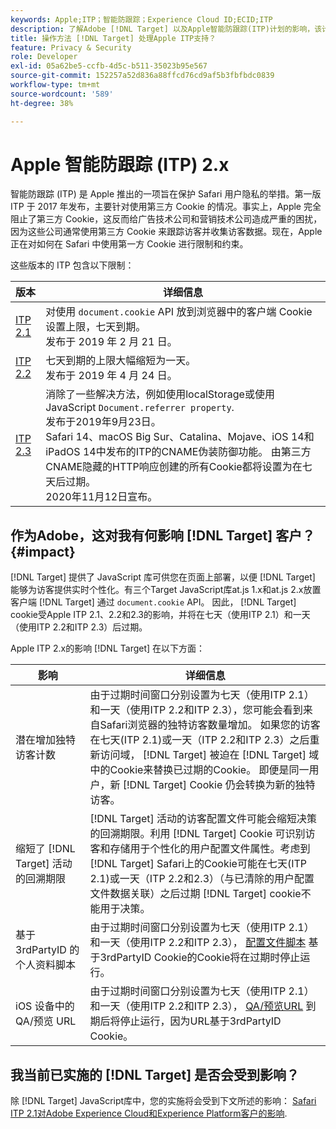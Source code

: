 ```yaml
---
keywords: Apple;ITP；智能防跟踪；Experience Cloud ID;ECID;ITP
description: 了解Adobe [!DNL Target] 以及Apple智能防跟踪(ITP)计划的影响，该计划旨在保护Safari用户的隐私。
title: 操作方法 [!DNL Target] 处理Apple ITP支持？
feature: Privacy & Security
role: Developer
exl-id: 05a62be5-ccfb-4d5c-b511-35023b95e567
source-git-commit: 152257a52d836a88ffcd76cd9af5b3fbfbdc0839
workflow-type: tm+mt
source-wordcount: '589'
ht-degree: 38%

---
```


# Apple 智能防跟踪 (ITP) 2.x

智能防跟踪 (ITP) 是 Apple 推出的一项旨在保护 Safari 用户隐私的举措。第一版 ITP 于 2017 年发布，主要针对使用第三方 Cookie 的情况。事实上，Apple 完全阻止了第三方 Cookie，这反而给广告技术公司和营销技术公司造成严重的困扰，因为这些公司通常使用第三方 Cookie 来跟踪访客并收集访客数据。现在，Apple 正在对如何在 Safari 中使用第一方 Cookie 进行限制和约束。

这些版本的 ITP 包含以下限制：

| 版本 | 详细信息 |
| --- | --- |
| [ITP 2.1](https://webkit.org/blog/8613/intelligent-tracking-prevention-2-1/) | 对使用 `document.cookie` API 放到浏览器中的客户端 Cookie 设置上限，七天到期。<br>发布于 2019 年 2 月 21 日。 |
| [ITP 2.2](https://webkit.org/blog/8828/intelligent-tracking-prevention-2-2/) | 七天到期的上限大幅缩短为一天。<br>发布于 2019 年 4 月 24 日。 |
| [ITP 2.3](https://webkit.org/blog/9521/intelligent-tracking-prevention-2-3/) | 消除了一些解决方法，例如使用localStorage或使用JavaScript `Document.referrer property`.<br>发布于2019年9月23日。<br>Safari 14、macOS Big Sur、Catalina、Mojave、iOS 14和iPadOS 14中发布的ITP的CNAME伪装防御功能。 由第三方CNAME隐藏的HTTP响应创建的所有Cookie都将设置为在七天后过期。<br>2020年11月12日宣布。 |

## 作为Adobe，这对我有何影响 [!DNL Target] 客户？ {#impact}

[!DNL Target] 提供了 JavaScript 库可供您在页面上部署，以便 [!DNL Target] 能够为访客提供实时个性化。有三个Target JavaScript库at.js 1.x和at.js 2.x放置客户端 [!DNL Target] 通过 `document.cookie` API。 因此， [!DNL Target] cookie受Apple ITP 2.1、2.2和2.3的影响，并将在七天（使用ITP 2.1）和一天（使用ITP 2.2和ITP 2.3）后过期。

Apple ITP 2.x的影响 [!DNL Target] 在以下方面：

| 影响 | 详细信息 |
| --- | --- |
| 潜在增加独特访客计数 | 由于过期时间窗口分别设置为七天（使用ITP 2.1）和一天（使用ITP 2.2和ITP 2.3），您可能会看到来自Safari浏览器的独特访客数量增加。 如果您的访客在七天(ITP 2.1)或一天（ITP 2.2和ITP 2.3）之后重新访问域， [!DNL Target] 被迫在 [!DNL Target] 域中的Cookie来替换已过期的Cookie。 即便是同一用户，新 [!DNL Target] Cookie 仍会转换为新的独特访客。 |
| 缩短了 [!DNL Target] 活动的回溯期限 | [!DNL Target] 活动的访客配置文件可能会缩短决策的回溯期限。利用 [!DNL Target] Cookie 可识别访客和存储用于个性化的用户配置文件属性。考虑到 [!DNL Target] Safari上的Cookie可能在七天(ITP 2.1)或一天（ITP 2.2和2.3）（与已清除的用户配置文件数据关联）之后过期 [!DNL Target] cookie不能用于决策。 |
| 基于 3rdPartyID 的个人资料脚本 | 由于过期时间窗口分别设置为七天（使用ITP 2.1）和一天（使用ITP 2.2和ITP 2.3）， [配置文件脚本](/help/main/c-target/c-visitor-profile/profile-parameters.md) 基于3rdPartyID Cookie的Cookie将在过期时停止运行。 |
| iOS 设备中的 QA/预览 URL | 由于过期时间窗口分别设置为七天（使用ITP 2.1）和一天（使用ITP 2.2和ITP 2.3）， [QA/预览URL](/help/main/c-activities/c-activity-qa/activity-qa.md) 到期后将停止运行，因为URL基于3rdPartyID Cookie。 |

## 我当前已实施的 [!DNL Target] 是否会受到影响？

除 [!DNL Target] JavaScript库中，您的实施将会受到下文所述的影响： [Safari ITP 2.1对Adobe Experience Cloud和Experience Platform客户的影响](https://medium.com/adobetech/safari-itp-2-1-impact-on-adobe-experience-cloud-customers-9439cecb55ac).
